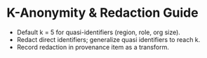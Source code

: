 # K-Anonymity & Redaction Guide

- Default k = 5 for quasi-identifiers (region, role, org size).
- Redact direct identifiers; generalize quasi identifiers to reach k.
- Record redaction in provenance item as a transform.

